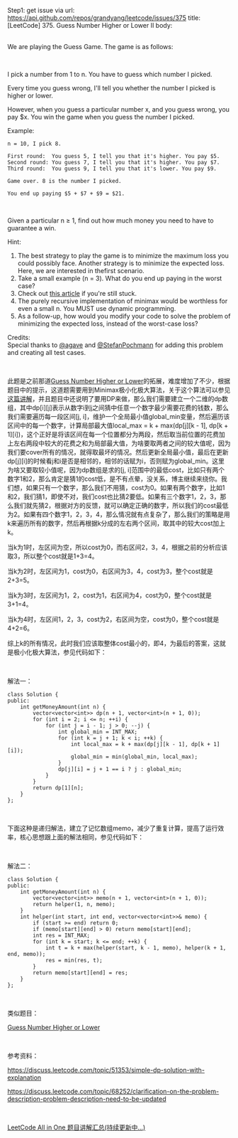 Step1: get issue via url: https://api.github.com/repos/grandyang/leetcode/issues/375 
 title:[LeetCode] 375. Guess Number Higher or Lower II 
 body:  
  

We are playing the Guess Game. The game is as follows:

 

I pick a number from 1 to n. You have to guess which number I picked.

Every time you guess wrong, I'll tell you whether the number I picked is higher or lower.

However, when you guess a particular number x, and you guess wrong, you pay $x. You win the game when you guess the number I picked.

Example:
    
    
    n = 10, I pick 8.
    
    First round:  You guess 5, I tell you that it's higher. You pay $5.
    Second round: You guess 7, I tell you that it's higher. You pay $7.
    Third round:  You guess 9, I tell you that it's lower. You pay $9.
    
    Game over. 8 is the number I picked.
    
    You end up paying $5 + $7 + $9 = $21.
    

 

Given a particular n ≥ 1, find out how much money you need to have to guarantee a win.

Hint:

  1. The best strategy to play the game is to minimize the maximum loss you could possibly face. Another strategy is to minimize the expected loss. Here, we are interested in thefirst scenario.
  2. Take a small example (n = 3). What do you end up paying in the worst case?
  3. Check out [this article](https://en.wikipedia.org/wiki/Minimax) if you're still stuck.
  4. The purely recursive implementation of minimax would be worthless for even a small n. You MUST use dynamic programming.
  5. As a follow-up, how would you modify your code to solve the problem of minimizing the expected loss, instead of the worst-case loss?



Credits:  
Special thanks to [@agave](https://leetcode.com/agave/) and [@StefanPochmann](https://leetcode.com/stefanpochmann/) for adding this problem and creating all test cases.

 

此题是之前那道[Guess Number Higher or Lower](http://www.cnblogs.com/grandyang/p/5666502.html)的拓展，难度增加了不少，根据题目中的提示，这道题需要用到Minimax极小化极大算法，关于这个算法可以参见[这篇讲解](http://univasity.iteye.com/blog/1170216)，并且题目中还说明了要用DP来做，那么我们需要建立一个二维的dp数组，其中dp[i][j]表示从数字i到j之间猜中任意一个数字最少需要花费的钱数，那么我们需要遍历每一段区间[j, i]，维护一个全局最小值global_min变量，然后遍历该区间中的每一个数字，计算局部最大值local_max = k + max(dp[j][k - 1], dp[k + 1][i])，这个正好是将该区间在每一个位置都分为两段，然后取当前位置的花费加上左右两段中较大的花费之和为局部最大值，为啥要取两者之间的较大值呢，因为我们要cover所有的情况，就得取最坏的情况。然后更新全局最小值，最后在更新dp[j][i]的时候看j和i是否是相邻的，相邻的话赋为i，否则赋为global_min。这里为啥又要取较小值呢，因为dp数组是求的[j, i]范围中的最低cost，比如只有两个数字1和2，那么肯定是猜1的cost低，是不有点晕，没关系，博主继续来绕你。我们想，如果只有一个数字，那么我们不用猜，cost为0。如果有两个数字，比如1和2，我们猜1，即使不对，我们cost也比猜2要低。如果有三个数字1，2，3，那么我们就先猜2，根据对方的反馈，就可以确定正确的数字，所以我们的cost最低为2。如果有四个数字1，2，3，4，那么情况就有点复杂了，那么我们的策略是用k来遍历所有的数字，然后再根据k分成的左右两个区间，取其中的较大cost加上k。

当k为1时，左区间为空，所以cost为0，而右区间2，3，4，根据之前的分析应该取3，所以整个cost就是1+3=4。

当k为2时，左区间为1，cost为0，右区间为3，4，cost为3，整个cost就是2+3=5。

当k为3时，左区间为1，2，cost为1，右区间为4，cost为0，整个cost就是3+1=4。

当k为4时，左区间1，2，3，cost为2，右区间为空，cost为0，整个cost就是4+2=6。

综上k的所有情况，此时我们应该取整体cost最小的，即4，为最后的答案，这就是极小化极大算法，参见代码如下：

 

解法一：
    
    
    class Solution {
    public:
        int getMoneyAmount(int n) {
            vector<vector<int>> dp(n + 1, vector<int>(n + 1, 0));
            for (int i = 2; i <= n; ++i) {
                for (int j = i - 1; j > 0; --j) {
                    int global_min = INT_MAX;
                    for (int k = j + 1; k < i; ++k) {
                        int local_max = k + max(dp[j][k - 1], dp[k + 1][i]);
                        global_min = min(global_min, local_max);
                    }
                    dp[j][i] = j + 1 == i ? j : global_min;
                }
            }
            return dp[1][n];
        }
    };

 

下面这种是递归解法，建立了记忆数组memo，减少了重复计算，提高了运行效率，核心思想跟上面的解法相同，参见代码如下：

 

解法二：
    
    
    class Solution {
    public:
        int getMoneyAmount(int n) {
            vector<vector<int>> memo(n + 1, vector<int>(n + 1, 0));
            return helper(1, n, memo);
        }
        int helper(int start, int end, vector<vector<int>>& memo) {
            if (start >= end) return 0;
            if (memo[start][end] > 0) return memo[start][end];
            int res = INT_MAX;
            for (int k = start; k <= end; ++k) {
                int t = k + max(helper(start, k - 1, memo), helper(k + 1, end, memo));
                res = min(res, t);
            }
            return memo[start][end] = res;
        }
    };

 

类似题目：

[Guess Number Higher or Lower](http://www.cnblogs.com/grandyang/p/5666502.html)

 

参考资料：

<https://discuss.leetcode.com/topic/51353/simple-dp-solution-with-explanation>

<https://discuss.leetcode.com/topic/68252/clarification-on-the-problem-description-problem-description-need-to-be-updated>

 

[LeetCode All in One 题目讲解汇总(持续更新中...)](http://www.cnblogs.com/grandyang/p/4606334.html)
